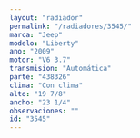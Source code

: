 ```yaml
---
layout: "radiador"
permalink: "/radiadores/3545/"
marca: "Jeep"
modelo: "Liberty"
ano: "2009"
motor: "V6 3.7"
transmision: "Automática"
parte: "438326"
clima: "Con clima"
alto: "19 7/8"
ancho: "23 1/4"
observaciones: ""
id: "3545"
---
```


